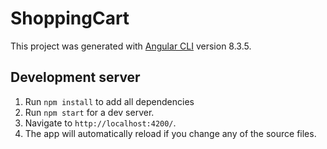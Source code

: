 # ShoppingCart

This project was generated with [Angular CLI](https://github.com/angular/angular-cli) version 8.3.5.

## Development server
1. Run `npm install` to add all dependencies
2. Run `npm start` for a dev server. 
3. Navigate to `http://localhost:4200/`.
4. The app will automatically reload if you change any of the source files.
